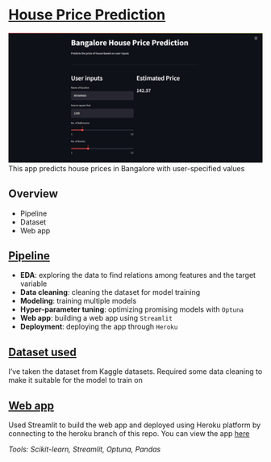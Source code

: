 # [House Price Prediction](https://house-price-prediction.streamlit.app/)
![image](images/app_dark.jpeg)
This app predicts house prices in Bangalore with user-specified values

## Overview

- Pipeline
- Dataset
- Web app

## [Pipeline](https://github.com/Jobin-Nelson/House_price_prediction-project/blob/main/notebook/house_price_pred.ipynb)

- **EDA**: exploring the data to find relations among features and the target variable
- **Data cleaning**: cleaning the dataset for model training
- **Modeling**: training multiple models
- **Hyper-parameter tuning**: optimizing promising models with `Optuna`
- **Web app**: building a web app using `Streamlit`
- **Deployment**: deploying the app through `Heroku`

## [Dataset used](https://www.kaggle.com/amitabhajoy/bengaluru-house-price-data)

I’ve taken the dataset from Kaggle datasets. Required some data cleaning to make it suitable for the model to train on

## [Web app](https://bangalore-price-prediction.herokuapp.com/)

Used Streamlit to build the web app and deployed using Heroku platform by connecting to the heroku branch of this repo. You can view the app [here](https://house-price-prediction.streamlit.app/)

*Tools: Scikit-learn, Streamlit, Optuna,* *Pandas*
